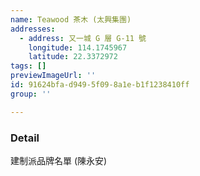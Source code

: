 ```yaml
---
name: Teawood 茶木 (太興集團)
addresses:
  - address: 又一城 G 層 G-11 號
    longitude: 114.1745967
    latitude: 22.3372972
tags: []
previewImageUrl: ''
id: 91624bfa-d949-5f09-8a1e-b1f1238410ff
group: ''

---
```

### Detail
建制派品牌名單 (陳永安)

